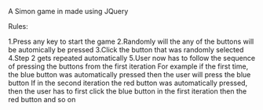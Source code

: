 A Simon game in made using JQuery

Rules:

1.Press any key to start the game 
2.Randomly will the any of the buttons will be automically be pressed
3.Click the button that was randomly selected
4.Step 2 gets repeated automatically
5.User now has to follow the sequence of pressing the buttons from the first iteration
For example if the first time, the blue button was automatically pressed then the user will press the blue button
If in the second iteration the red button was automatically pressed, then the user has to first click the blue button in the first iteration then the red button and so on
